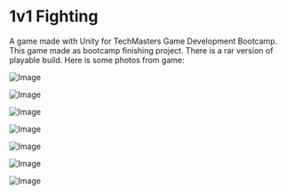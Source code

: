 # 1v1 Fighting
 A game made with Unity for TechMasters Game Development Bootcamp. This game made as bootcamp finishing project.
 There is a rar version of playable build.
 Here is some photos from game:
 
![Image](https://i.hizliresim.com/akiuvu2.PNG)
 

![Image](https://i.hizliresim.com/jtxsti0.PNG)

 
![Image](https://i.hizliresim.com/10xf5d7.PNG)

 
![Image](https://i.hizliresim.com/3220aqf.PNG)

 
![Image](https://i.hizliresim.com/asg40qv.PNG)

 
![Image](https://i.hizliresim.com/2vrxt2f.PNG)

 
![Image](https://i.hizliresim.com/o65ufa7.PNG)

 
 
